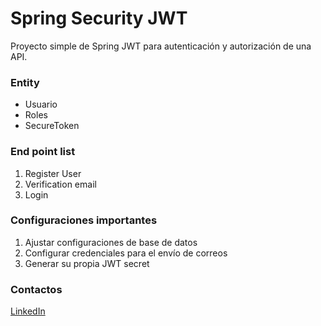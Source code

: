 # Spring Security JWT
Proyecto simple de Spring JWT para autenticación y autorización de una API.
### Entity
* Usuario
* Roles
* SecureToken
### End point list
1. Register User
2. Verification email
3. Login
### Configuraciones importantes
1. Ajustar configuraciones de base de datos
2. Configurar credenciales para el envío de correos
3. Generar su propia JWT secret
### Contactos 
[LinkedIn](https://www.linkedin.com/in/flavio-david-armijos-caillagua-464441221/)